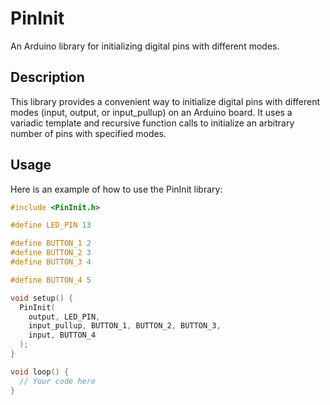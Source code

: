# PinInit

An Arduino library for initializing digital pins with different modes.

## Description

This library provides a convenient way to initialize digital pins with different modes (input, output, or input_pullup) on an Arduino board. It uses a variadic template and recursive function calls to initialize an arbitrary number of pins with specified modes.

## Usage

Here is an example of how to use the PinInit library:

``` C++
#include <PinInit.h>

#define LED_PIN 13

#define BUTTON_1 2
#define BUTTON_2 3
#define BUTTON_3 4

#define BUTTON_4 5

void setup() {
  PinInit(
    output, LED_PIN,
    input_pullup, BUTTON_1, BUTTON_2, BUTTON_3,
    input, BUTTON_4
  );
}

void loop() {
  // Your code here
}
```
